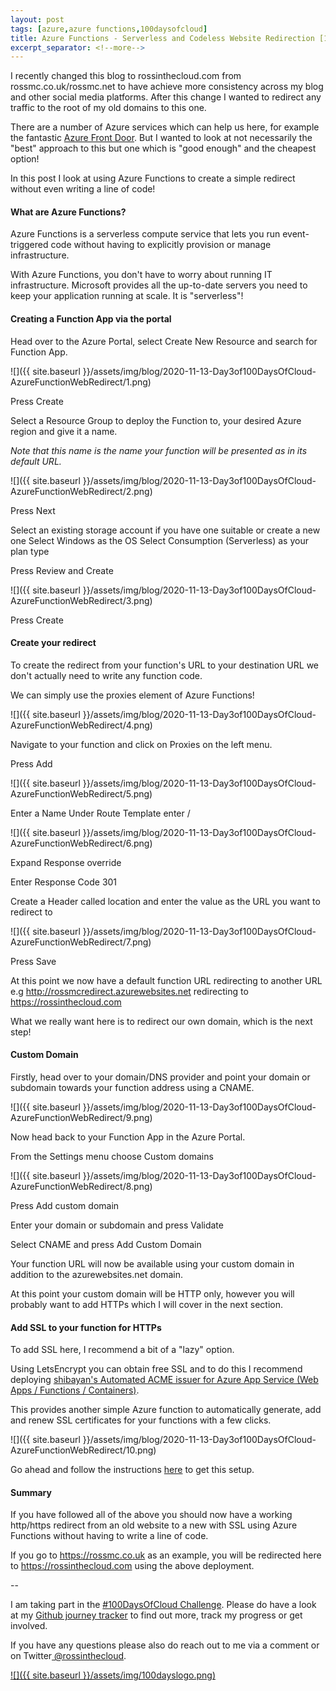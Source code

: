 ```yaml
---
layout: post
tags: [azure,azure functions,100daysofcloud]
title: Azure Functions - Serverless and Codeless Website Redirection [100DaysOfCloud Day 3/100] 
excerpt_separator: <!--more-->
---
```

I recently changed this blog to rossinthecloud.com from rossmc.co.uk/rossmc.net to have achieve more consistency across my blog and other social media platforms. After this change I wanted to redirect any traffic to the root of my old domains to this one.

There are a number of Azure services which can help us here, for example the fantastic <a href="https://docs.microsoft.com/en-us/azure/frontdoor/front-door-overview" target="_blank">Azure Front Door</a>. But I wanted to look at not necessarily the "best" approach to this but one which is "good enough" and the cheapest option!

In this post I look at using Azure Functions to create a simple redirect without even writing a line of code!

<!--more-->

#### What are Azure Functions?

Azure Functions is a serverless compute service that lets you run event-triggered code without having to explicitly provision or manage infrastructure.

With Azure Functions, you don't have to worry about running IT infrastructure. Microsoft provides all the up-to-date servers you need to keep your application running at scale. It is "serverless"!

#### Creating a Function App via the portal

Head over to the Azure Portal, select Create New Resource and search for Function App.

![]({{ site.baseurl }}/assets/img/blog/2020-11-13-Day3of100DaysOfCloud-AzureFunctionWebRedirect/1.png)

Press Create

Select a Resource Group to deploy the Function to, your desired Azure region and give it a name. 

*Note that this name is the name your function will be presented as in its default URL.*

![]({{ site.baseurl }}/assets/img/blog/2020-11-13-Day3of100DaysOfCloud-AzureFunctionWebRedirect/2.png)

Press Next

Select an existing storage account if you have one suitable or create a new one
Select Windows as the OS
Select Consumption (Serverless) as your plan type

Press Review and Create

![]({{ site.baseurl }}/assets/img/blog/2020-11-13-Day3of100DaysOfCloud-AzureFunctionWebRedirect/3.png)

Press Create

#### Create your redirect

To create the redirect from your function's URL to your destination URL we don't actually need to write any function code. 

We can simply use the proxies element of Azure Functions!

![]({{ site.baseurl }}/assets/img/blog/2020-11-13-Day3of100DaysOfCloud-AzureFunctionWebRedirect/4.png)

Navigate to your function and click on Proxies on the left menu.

Press Add

![]({{ site.baseurl }}/assets/img/blog/2020-11-13-Day3of100DaysOfCloud-AzureFunctionWebRedirect/5.png)

Enter a Name 
Under Route Template enter /

![]({{ site.baseurl }}/assets/img/blog/2020-11-13-Day3of100DaysOfCloud-AzureFunctionWebRedirect/6.png)

Expand Response override

Enter Response Code 301

Create a Header called location and enter the value as the URL you want to redirect to

![]({{ site.baseurl }}/assets/img/blog/2020-11-13-Day3of100DaysOfCloud-AzureFunctionWebRedirect/7.png)

Press Save

At this point we now have a default function URL redirecting to another URL e.g http://rossmcredirect.azurewebsites.net redirecting to https://rossinthecloud.com

What we really want here is to redirect our own domain, which is the next step!

#### Custom Domain

Firstly, head over to your domain/DNS provider and point your domain or subdomain towards your function address using a CNAME.

![]({{ site.baseurl }}/assets/img/blog/2020-11-13-Day3of100DaysOfCloud-AzureFunctionWebRedirect/9.png)

Now head back to your Function App in the Azure Portal.

From the Settings menu choose Custom domains

![]({{ site.baseurl }}/assets/img/blog/2020-11-13-Day3of100DaysOfCloud-AzureFunctionWebRedirect/8.png)

Press Add custom domain

Enter your domain or subdomain and press Validate

Select CNAME and press Add Custom Domain

Your function URL will now be available using your custom domain in addition to the azurewebsites.net domain.

At this point your custom domain will be HTTP only, however you will probably want to add HTTPs which I will cover in the next section.

#### Add SSL to your function for HTTPs

To add SSL here, I recommend a bit of a "lazy" option. 

Using LetsEncrypt you can obtain free SSL and to do this I recommend deploying <a href="https://github.com/shibayan/appservice-acmebot" target="_blank">shibayan's Automated ACME issuer for Azure App Service (Web Apps / Functions / Containers)</a>. 

This provides another simple Azure function to automatically generate, add and renew SSL certificates for your functions with a few clicks. 

![]({{ site.baseurl }}/assets/img/blog/2020-11-13-Day3of100DaysOfCloud-AzureFunctionWebRedirect/10.png)

Go ahead and follow the instructions <a href="https://github.com/shibayan/appservice-acmebot#getting-started" target="_blank">here</a> to get this setup.

#### Summary

If you have followed all of the above you should now have a working http/https redirect from an old website to a new with SSL using Azure Functions without having to write a line of code.

If you go to https://rossmc.co.uk as an example, you will be redirected here to https://rossinthecloud.com using the above deployment.

--

I am taking part in the <a href="https://100daysofcloud.com/" target="_blank">#100DaysOfCloud Challenge</a>. Please do have a look at my <a href="https://github.com/rossinthecloud/100DaysOfCloud" target="_blank">Github journey tracker</a> to find out more, track my progress or get involved.

If you have any questions please also do reach out to me via a comment or on Twitter<a href="https://www.twitter.com/rossinthecloud" target="_blank"> @rossinthecloud</a>.

<a href="https://github.com/rossinthecloud/100DaysOfCloud" target="_blank">![]({{ site.baseurl }}/assets/img/100dayslogo.png)</a>

